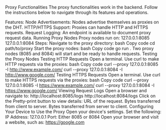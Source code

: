 
Proxy Functionalities
The proxy functionalities work in the backend. Follow the instructions below to navigate through its features and operations.

Features:
Node Advertisements: Nodes advertise themselves as proxies on the DHT.
HTTP/HTTPS Support: Proxies can handle HTTP and HTTPS requests.
Request Logging: An endpoint is available to document proxy request data.
Running Proxy Nodes
Proxy nodes run on:
127.0.0.1:8085
127.0.0.1:8084
Steps:
Navigate to the proxy directory:
bash
Copy code
cd path/to/proxy
Start the proxy nodes:
bash
Copy code
go run .
Two proxy nodes (8085 and 8084) will start and be ready to handle requests.
Testing the Proxy Nodes
Testing HTTP Requests
Open a terminal.
Use curl to make HTTP requests via the proxies:
bash
Copy code
curl --proxy 127.0.0.1:8085 -I http://www.example.com/
curl --proxy 127.0.0.1:8084 -I http://www.google.com/
Testing HTTPS Requests
Open a terminal.
Use curl to make HTTPS requests via the proxies:
bash
Copy code
curl --proxy 127.0.0.1:8085 -I https://www.example.com/
curl --proxy 127.0.0.1:8084 -I https://www.google.com/
Viewing Request Logs
Open a browser and navigate to:
http://localhost:8085/logs
http://localhost:8084/logs
Click on the Pretty-print button to view details:
URL of the request.
Bytes transferred from client to server.
Bytes transferred from server to client.
Configuring Your Device to Use the Proxy
Open your device's settings.
Set the following:
IP Address: 127.0.0.1
Port: Either 8085 or 8084
Open your browser and visit a website, such as:
https://google.com
